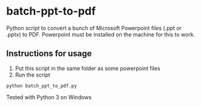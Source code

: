 # batch-ppt-to-pdf
Python script to convert a bunch of Microsoft Powerpoint files (.ppt or .pptx) to PDF. Powerpoint must be installed on the machine for this to work.

## Instructions for usage
1. Put this script in the same folder as some powerpoint files
2. Run the script

```
python batch_ppt_to_pdf.py 
```
Tested with Python 3 on Windows

